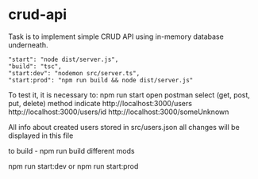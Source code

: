 # crud-api
Task is to implement simple CRUD API using in-memory database underneath.

    "start": "node dist/server.js",
    "build": "tsc",
    "start:dev": "nodemon src/server.ts",
    "start:prod": "npm run build && node dist/server.js"

To test it, it is necessary to:
npm run start 
open postman
select  (get, post, put, delete) method
indicate 
http://localhost:3000/users
http://localhost:3000/users/id
http://localhost:3000/someUnknown

All info about created users stored in src/users.json
all changes will be displayed in this file

to build - npm run build
different mods

npm run start:dev or npm run  start:prod

